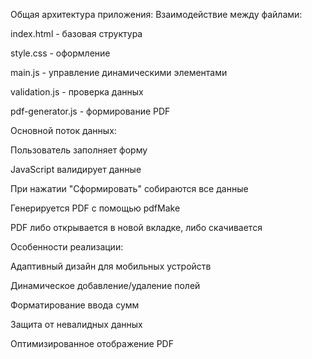 Общая архитектура приложения:
Взаимодействие между файлами:

index.html - базовая структура

style.css - оформление

main.js - управление динамическими элементами

validation.js - проверка данных

pdf-generator.js - формирование PDF

Основной поток данных:

Пользователь заполняет форму

JavaScript валидирует данные

При нажатии "Сформировать" собираются все данные

Генерируется PDF с помощью pdfMake

PDF либо открывается в новой вкладке, либо скачивается

Особенности реализации:

Адаптивный дизайн для мобильных устройств

Динамическое добавление/удаление полей

Форматирование ввода сумм

Защита от невалидных данных

Оптимизированное отображение PDF
